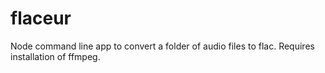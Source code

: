 # flaceur

Node command line app to convert a folder of audio files to flac. Requires installation of ffmpeg.
